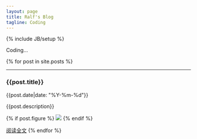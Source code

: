 ```yaml
---
layout: page
title: Ralf's Blog
tagline: Coding
---
```

{% include JB/setup %}

Coding...

{% for post in site.posts %}
  <hr>
  <h3>{{post.title}}</h3>  
  {{post.date|date: "%Y-%m-%d"}}

  {{post.description}}

  {% if post.figure %}
<a href="{{post.url}}"><img src="{{post.figure}}"/></a>
  {% endif %}

  [阅读全文]({{post.url}})
{% endfor %}


